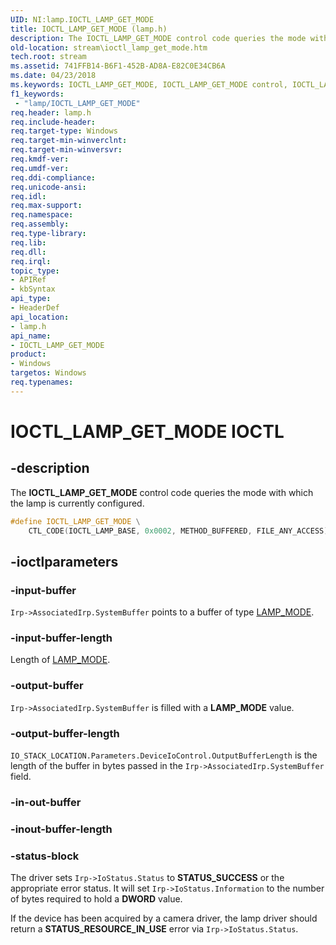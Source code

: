```yaml
---
UID: NI:lamp.IOCTL_LAMP_GET_MODE
title: IOCTL_LAMP_GET_MODE (lamp.h)
description: The IOCTL_LAMP_GET_MODE control code queries the mode with which the lamp is currently configured.
old-location: stream\ioctl_lamp_get_mode.htm
tech.root: stream
ms.assetid: 741FFB14-B6F1-452B-AD8A-E82C0E34CB6A
ms.date: 04/23/2018
ms.keywords: IOCTL_LAMP_GET_MODE, IOCTL_LAMP_GET_MODE control, IOCTL_LAMP_GET_MODE control code [Streaming Media Devices], lamp/IOCTL_LAMP_GET_MODE, stream.ioctl_lamp_get_mode
f1_keywords:
 - "lamp/IOCTL_LAMP_GET_MODE"
req.header: lamp.h
req.include-header: 
req.target-type: Windows
req.target-min-winverclnt: 
req.target-min-winversvr: 
req.kmdf-ver: 
req.umdf-ver: 
req.ddi-compliance: 
req.unicode-ansi: 
req.idl: 
req.max-support: 
req.namespace: 
req.assembly: 
req.type-library: 
req.lib: 
req.dll: 
req.irql: 
topic_type:
- APIRef
- kbSyntax
api_type:
- HeaderDef
api_location:
- lamp.h
api_name:
- IOCTL_LAMP_GET_MODE
product:
- Windows
targetos: Windows
req.typenames: 
---
```


# IOCTL_LAMP_GET_MODE IOCTL

## -description

The **IOCTL_LAMP_GET_MODE** control code queries the mode with which the lamp is currently configured.

```cpp
#define IOCTL_LAMP_GET_MODE \
    CTL_CODE(IOCTL_LAMP_BASE, 0x0002, METHOD_BUFFERED, FILE_ANY_ACCESS)
```

## -ioctlparameters

### -input-buffer

`Irp->AssociatedIrp.SystemBuffer` points to a buffer of type [LAMP_MODE](https://docs.microsoft.com/windows-hardware/drivers/ddi/lamp/ne-lamp-lamp_mode).

### -input-buffer-length

Length of [LAMP_MODE](https://docs.microsoft.com/windows-hardware/drivers/ddi/lamp/ne-lamp-lamp_mode).

### -output-buffer

`Irp->AssociatedIrp.SystemBuffer` is filled with a **LAMP_MODE** value.

### -output-buffer-length

`IO_STACK_LOCATION.Parameters.DeviceIoControl.OutputBufferLength` is the length of the buffer in bytes passed in the `Irp->AssociatedIrp.SystemBuffer` field.

### -in-out-buffer

### -inout-buffer-length

### -status-block

The driver sets `Irp->IoStatus.Status` to **STATUS_SUCCESS** or the appropriate error status. It will set `Irp->IoStatus.Information` to the number of bytes required to hold a **DWORD** value.

If the device has been acquired by a camera driver, the lamp driver should return a **STATUS_RESOURCE_IN_USE** error via `Irp->IoStatus.Status`.
